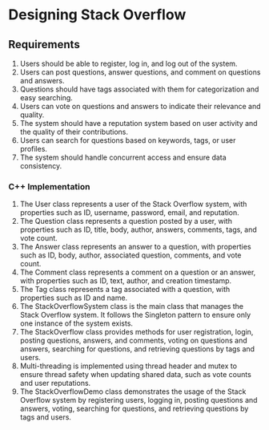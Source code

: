# Designing Stack Overflow

## Requirements

1. Users should be able to register, log in, and log out of the system.
2. Users can post questions, answer questions, and comment on questions and answers.
3. Questions should have tags associated with them for categorization and easy searching.
4. Users can vote on questions and answers to indicate their relevance and quality.
5. The system should have a reputation system based on user activity and the quality of their contributions.
6. Users can search for questions based on keywords, tags, or user profiles.
7. The system should handle concurrent access and ensure data consistency.

### C++ Implementation

1. The User class represents a user of the Stack Overflow system, with properties such as ID, username, password, email, and reputation.
2. The Question class represents a question posted by a user, with properties such as ID, title, body, author, answers, comments, tags, and vote count.
3. The Answer class represents an answer to a question, with properties such as ID, body, author, associated question, comments, and vote count.
4. The Comment class represents a comment on a question or an answer, with properties such as ID, text, author, and creation timestamp.
5. The Tag class represents a tag associated with a question, with properties such as ID and name.
6. The StackOverflowSystem class is the main class that manages the Stack Overflow system. It follows the Singleton pattern to ensure only one instance of the system exists.
7. The StackOverflow class provides methods for user registration, login, posting questions, answers, and comments, voting on questions and answers, searching for questions, and retrieving questions by tags and users.
8. Multi-threading is implemented using thread header and mutex to ensure thread safety when updating shared data, such as vote counts and user reputations.
9. The StackOverflowDemo class demonstrates the usage of the Stack Overflow system by registering users, logging in, posting questions and answers, voting, searching for questions, and retrieving questions by tags and users.

